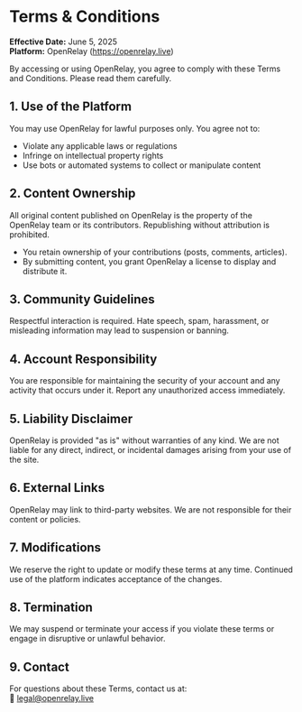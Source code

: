 # Terms & Conditions

**Effective Date:** June 5, 2025  
**Platform:** OpenRelay (https://openrelay.live)

By accessing or using OpenRelay, you agree to comply with these Terms and Conditions. Please read them carefully.

## 1. Use of the Platform

You may use OpenRelay for lawful purposes only. You agree not to:
- Violate any applicable laws or regulations
- Infringe on intellectual property rights
- Use bots or automated systems to collect or manipulate content

## 2. Content Ownership

All original content published on OpenRelay is the property of the OpenRelay team or its contributors. Republishing without attribution is prohibited.

- You retain ownership of your contributions (posts, comments, articles).
- By submitting content, you grant OpenRelay a license to display and distribute it.

## 3. Community Guidelines

Respectful interaction is required. Hate speech, spam, harassment, or misleading information may lead to suspension or banning.

## 4. Account Responsibility

You are responsible for maintaining the security of your account and any activity that occurs under it. Report any unauthorized access immediately.

## 5. Liability Disclaimer

OpenRelay is provided "as is" without warranties of any kind. We are not liable for any direct, indirect, or incidental damages arising from your use of the site.

## 6. External Links

OpenRelay may link to third-party websites. We are not responsible for their content or policies.

## 7. Modifications

We reserve the right to update or modify these terms at any time. Continued use of the platform indicates acceptance of the changes.

## 8. Termination

We may suspend or terminate your access if you violate these terms or engage in disruptive or unlawful behavior.

## 9. Contact

For questions about these Terms, contact us at:  
📧 legal@openrelay.live
